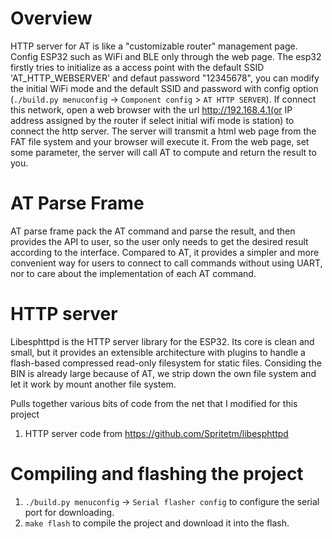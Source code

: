 # Overview
HTTP server for AT is like a "customizable router" management page. Config ESP32 such as WiFi and BLE only through the web page. 
The esp32 firstly tries to initialize as a access point with the default SSID 'AT_HTTP_WEBSERVER' and defaut password "12345678", you can modify the initial WiFi mode and the default SSID and password with config option (`./build.py menuconfig` -> `Component config` > `AT HTTP SERVER`).
If connect this network, open a web browser with the url http://192.168.4.1(or IP address assigned by the router if select initial wifi mode is station) to connect the http server. The server will transmit a html web page from the FAT file system and your browser will execute it. From the web page, set some parameter, the server will call AT to compute and return the result to you.

# AT Parse Frame
AT parse frame pack the AT command and parse the result, and then provides the API to user, so the user only needs to get the desired result according to the interface. Compared to AT, it provides a simpler and more convenient way for users to connect to call commands without using UART, nor to care about the implementation of each AT command.

# HTTP server
Libesphttpd is the HTTP server library for the ESP32. Its core is clean and small, but it provides an extensible architecture with plugins to handle a flash-based compressed read-only filesystem for static files. Considing the BIN is already large because of AT, we strip down the own file system and let it work by mount another file system.

Pulls together various bits of code from the net that I modified for this project
1. HTTP server code from https://github.com/Spritetm/libesphttpd

# Compiling and flashing the project
1. `./build.py menuconfig` -> `Serial flasher config` to configure the serial port for downloading.
2. `make flash` to compile the project and download it into the flash.
